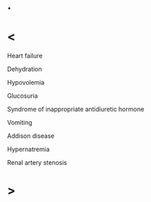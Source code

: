 # .

# <

Heart failure

Dehydration

Hypovolemia

Glucosuria

Syndrome of inappropriate antidiuretic hormone

Vomiting

Addison disease

Hypernatremia

Renal artery stenosis

# >
